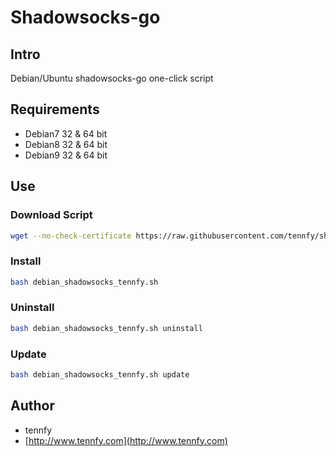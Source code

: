 # Shadowsocks-go

## Intro
Debian/Ubuntu shadowsocks-go one-click script

## Requirements
* Debian7 32 & 64 bit
* Debian8 32 & 64 bit 
* Debian9 32 & 64 bit 

## Use
### Download Script
```bash
wget --no-check-certificate https://raw.githubusercontent.com/tennfy/shadowsocks-go/master/debian_shadowsocks_tennfy.sh
```

### Install
```bash
bash debian_shadowsocks_tennfy.sh
```

### Uninstall
```bash
bash debian_shadowsocks_tennfy.sh uninstall
```

### Update
```bash
bash debian_shadowsocks_tennfy.sh update
```

## Author
* tennfy
* [http://www.tennfy.com](http://www.tennfy.com)
